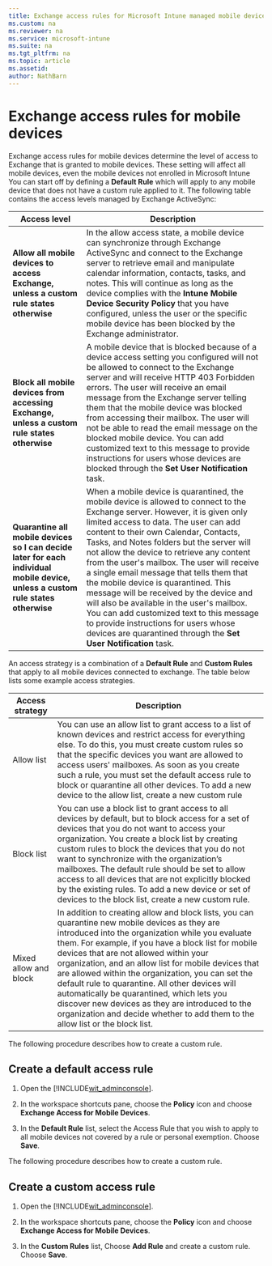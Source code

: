 ```yaml
---
title: Exchange access rules for Microsoft Intune managed mobile devices
ms.custom: na
ms.reviewer: na
ms.service: microsoft-intune
ms.suite: na
ms.tgt_pltfrm: na
ms.topic: article
ms.assetid:
author: NathBarn
---
```

# Exchange access rules for mobile devices
Exchange access rules for mobile devices determine the level of access to Exchange that is granted to mobile devices. These setting will affect all mobile devices, even the mobile devices not enrolled in Microsoft Intune You can start off by defining a **Default Rule** which will apply to any mobile device that does not have a custom rule applied to it. The following table contains the access levels managed by Exchange ActiveSync:

|Access level|Description|
|----------------|---------------|
|**Allow all mobile devices to access Exchange, unless a custom rule states otherwise**|In the allow access state, a mobile device can synchronize through Exchange ActiveSync and connect to the Exchange server to retrieve email and manipulate calendar information, contacts, tasks, and notes. This will continue as long as the device complies with the **Intune Mobile Device Security Policy** that you have configured, unless the user or the specific mobile device has been blocked by the Exchange administrator.|
|**Block all mobile devices from accessing Exchange, unless a custom rule states otherwise**|A mobile device that is blocked because of a device access setting you configured will not be allowed to connect to the Exchange server and will receive HTTP 403 Forbidden errors. The user will receive an email message from the Exchange server telling them that the mobile device was blocked from accessing their mailbox. The user will not be able to read the email message on the blocked mobile device. You can add customized text to this message to provide instructions for users whose devices are blocked through the **Set User Notification** task.|
|**Quarantine all mobile devices so I can decide later for each individual mobile device, unless a custom rule states otherwise**|When a mobile device is quarantined, the mobile device is allowed to connect to the Exchange server. However, it is given only limited access to data. The user can add content to their own Calendar, Contacts, Tasks, and Notes folders but the server will not allow the device to retrieve any content from the user's mailbox. The user will receive a single email message that tells them that the mobile device is quarantined. This message will be received by the device and will also be available in the user's mailbox. You can add customized text to this message to provide instructions for users whose devices are quarantined through the **Set User Notification** task.|
An access strategy is a combination of a **Default Rule** and **Custom Rules** that apply to all mobile devices connected to exchange. The table below lists some example access strategies.

|Access strategy|Description|
|-------------------|---------------|
|Allow list|You can use an allow list to grant access to a list of known devices and restrict access for everything else. To do this, you must create custom rules so that the specific devices you want are allowed to access users' mailboxes. As soon as you create such a rule, you must set the default access rule to block or quarantine all other devices. To add a new device to the allow list, create a new custom rule|
|Block list|You can use a block list to grant access to all devices by default, but to block access for a set of devices that you do not want to access your organization. You create a block list by creating custom rules to block the devices that you do not want to synchronize with the organization’s mailboxes. The default rule should be set to allow access to all devices that are not explicitly blocked by the existing rules. To add a new device or set of devices to the block list, create a new custom rule.|
|Mixed allow and block|In addition to creating allow and block lists, you can quarantine new mobile devices as they are introduced into the organization while you evaluate them. For example, if you have a block list for mobile devices that are not allowed within your organization, and an allow list for mobile devices that are allowed within the organization, you can set the default rule to quarantine. All other devices will automatically be quarantined, which lets you discover new devices as they are introduced to the organization and decide whether to add them to the allow list or the block list.|
The following procedure describes how to create a custom rule.

## Create a default access rule

1.  Open the [!INCLUDE[wit_adminconsole](./includes/wit_adminconsole_md.md)].

2.  In the workspace shortcuts pane, choose the **Policy** icon and choose **Exchange Access for Mobile Devices**.

3.  In the **Default Rule** list, select the Access Rule that you wish to apply to all mobile devices not covered by a rule or personal exemption. Choose **Save**.

The following procedure describes how to create a custom rule.

## Create a custom access rule

1.  Open the [!INCLUDE[wit_adminconsole](./includes/wit_adminconsole_md.md)].

2.  In the workspace shortcuts pane, choose the **Policy** icon and choose **Exchange Access for Mobile Devices**.

3.  In the **Custom Rules** list, Choose **Add Rule** and create a custom rule. Choose **Save**.
